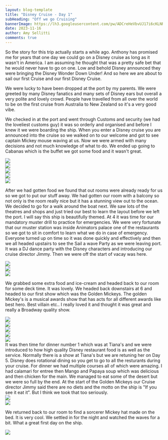 ```yaml
---
layout: blog-template
title: "Disney Cruise - Day 1"
subHeading: "Off we go Cruising"
bannerImage: https://lh3.googleusercontent.com/pw/ADCreHeVbvUJ17i6cKLNRsRpXplZwxUJ62BG6NhSHI5HHlzOwQwEOaDJQ1B6iB1hcM9dv2QOOK5LVatCgo-6bTLa-9O3z-0BmLslUoGrmxEkcj5-joFFBrKg=w2400
date: 2023-11-16
author: Amy Sellitti
comments: true
---
```


So the story for this trip actually starts a while ago. Anthony has promised me for years that one day we could go on a Disney cruise as long as it wasn't in America. I am assuming he thought that was a pretty safe bet that he would never have to go on one. Low and behold Disney announced they were bringing the Disney Wonder Down Under! And so here we are about to sail our first Cruise and our first Disney Cruise. 

We were lucky to have been dropped at the port by my parents. We were greeted by many Disney fanatics and many sets of Disney ears but overall a very polite and lovely crowd. People have travelled from all over the world to be on the first cruise from Australia to New Zealand so it's a very good vibe.

We checked in at the port and went through Customs and security (we had the loveliest customs guy) it was so orderly and organised and before I knew it we were boarding the ship. When you enter a Disney cruise you are announced into the cruise so we walked on to our welcome and got to see captain Mickey mouse waving at us. Now we were armed with many decisions and not much knowledge of what to do. We ended up going to Cabanas which is the buffet we got some food and it wasn't great. 

<div class="center-image"><img src="https://lh3.googleusercontent.com/pw/ADCreHfw5iF2SjzFI4Uke14h_IjSsGDUNCB7BWr-3lKUEDqqA0VsRu_zdzpuzqwCUPxMp3Gsg_cGCyPBsO9jDOjs4zQn9KyC-Keiq25zN7qZ2gINGymnNOzC=w2400https://lh3.googleusercontent.com/pw/ADCreHfw5iF2SjzFI4Uke14h_IjSsGDUNCB7BWr-3lKUEDqqA0VsRu_zdzpuzqwCUPxMp3Gsg_cGCyPBsO9jDOjs4zQn9KyC-Keiq25zN7qZ2gINGymnNOzC=w2400" /></div>
<div class="center-image"><img src="https://lh3.googleusercontent.com/pw/ADCreHfR5rfP4xyTEnLZTXOo5FCdZrmBJRlcdZIaMgNPMkvqTakC0yPJDm7vcHj1u7UyAyTTeWOyMTASR1yuunLBmWmywd0rWcc99YwMHoVOBo8uJjATwbJU=w2400" /></div>
<div class="center-image"><img src="https://lh3.googleusercontent.com/pw/ADCreHe4DKk2nSZa_TgeSe-GBFVqgC5gww_Wbk9snD6_AyFfrhwx_ulA2nzqqJlDX_wu5NHHr--CJuPC3lR7QHqBnF8b3f5Q1MjjA8r3KWc7J8gJuqYaUlzw=w2400" /></div>
<div class="center-image"><img src="https://lh3.googleusercontent.com/pw/ADCreHdfIVol4fgoNdyKJmyx7aaBFdK-QS9gzM6MrUH_lJGbyNrr_3rMQ-zNLxafhcxZsNgrAlN2nYZ277Y7y6ti71WlYcCDq1IwFqbE0n9gEwPqMbzm1jyM=w2400" /></div>
<div class="center-image"><img src="https://lh3.googleusercontent.com/pw/ADCreHc5zmyjA5-zTgelaLaGuiZVcmAMzQYXPUszQlUq6j9Jze31UWfKzLLFjw_Ety4n3OVZDipqSJDQQ8q_sc9drg3aHkGKyAN98PqudhUFtrzGtIwQ9C_7=w2400" /></div>

After we had gotten food we found that out rooms were already ready for us so we got to put our stuff away.  We had gotten our room with a balcony so not only is the room really nice but it has a stunning view out to the ocean. We decided to go for a walk around the boat next. We saw lots of the theatres and shops and just tried our best to learn the layout before we left the port. I will say this ship is beautifully themed. At 4 it was time for our mandatory muster drill to practice for emergencies. We were very fortunate that our muster station was inside Animators palace one of the restaurants so we got to sit in comfort to learn what we do in case of emergency. Everyone turned up on time so it was done quickly and effectively and then we all headed upstairs to see the Sail a wave Party as we were leaving port. It was a DJ dance party with the Disney characters and introducing our cruise director Jimmy. Then we were off the start of vacay was here.

<div class="center-image"><img src="https://lh3.googleusercontent.com/pw/ADCreHed4t2bun00P4FFjrncU32EuXu6o6aoJJ7TF8-Zyu2DS-YsKzVen1CXQc1bA0ZYmgs-AuXNpNXDtHYCmauv4ARmElgzsp3o2e7VT0vy4nzjMrcn3M7G=w2400" /></div>
<div class="center-image"><img src="https://lh3.googleusercontent.com/pw/ADCreHfLlbaNrFYWwcMIKW_Ne-xGZNT-iF9oFe4TDp6MpT0p5AbxLUiduVQdcobG03eUNrtEGm-YwNBljtsQmAvMUa1dDbzmTtEMccfaZeqo9UvhODi-U1_X=w2400" /></div>
<div class="center-image"><img src="https://lh3.googleusercontent.com/pw/ADCreHdReHsdj4vbEbrBtqh3u-sCnOPkuuATzIrfI1o55ZKvw4jhg_yZmM8bJEZPEnRMNgNN0Ralk_-a28H3-wMA-rhs8PU6q-ACnq2Gvoz-wv5Bt5snzZwL=w2400" /></div>

We grabbed some extra food and ice-cream and headed back to our room for some deck time. It was lovely. We headed back downstairs at 6 and headed to our first show which was the Golden Mickeys. The golden Mickey's is a musical awards show that has acts for all different awards like best hero. Best villain etc.. I really loved it and thought it was great and really a Broadway quality show. 

<div class="center-image"><img src="https://lh3.googleusercontent.com/pw/ADCreHcJcahG_tUCL0jRQM5ZhJky5-uaHdoW6MVh20qmCmZh7z46MiiA4F3pMIeErBYlACzHeBBIwOs9wufa3tQr0sxOEWsyoQXjmTQXnz9EzAzXrQLTLYpL=w2400" /></div>
<div class="center-image"><img src="https://lh3.googleusercontent.com/pw/ADCreHfDbgHvWuuBoHHqZjOwZX4yWcS8KEpe6TnG6gQ0Oig9dBhe_cDwzL2A-dH-P8xsa6-tHBmHBGNp8DSLAbdQ72XUCYr00wa3bUMSuJvhefjpwsem-p-N=w2400" /></div>
<div class="center-image"><img src="https://lh3.googleusercontent.com/pw/ADCreHeciQlSAZglEGBtnrqZGSbYZ9v-iXrkx2i4EGLkgP5FyetcrVMG6MRW3go66px_Y0ELMcfRjsHlp7jcIurQmj4gWbCv3g_kfvywZ-R0x7JY5uRl_4Kh=w2400" /></div>
<div class="center-image"><img src="https://lh3.googleusercontent.com/pw/ADCreHfMCdLMpgDREXUgvqJRBfJcOJ4zJ3MzJ5wDH4Y23PD_98yqV4lCtIvBhh0hCDjWBpSfrvtzeU8GczzYAGvf2XyYhT4JXxG-DEHiGK5z6lg03SPvnPWv=w2400" /></div>
<div class="center-image"><img src="https://lh3.googleusercontent.com/pw/ADCreHdg2Hvor5UOP0uyM_s4oIPu4R7-k8GHZAW6pXP5sdXfiO_AZcskzZ6TDSgjid038dp_GpdAVM7suUVnv7E4Las4AMIhe4lb9fj1rrVL4hSbnX7WXUND=w2400" /></div>
It was then time for dinner number 1 which was at Tiana's and we were introduced to how high quality Disney restaurant food is as well as the service. Normally there is a show at Tiana's but we are retuning her on Day 5. Disney does rotational dining so you get to go to all the resturants during your cruise. For dinner we had multiple courses all of which were amazing.
I had calamari for entree then Mango and Papaya soup which was delicious and then chicken for the main. We managed to eat some of the desert but we were so full by the end. At the start of the Golden Mickeys our Cruise director Jimmy said there are no diets and the motto on the ship is "If you see it eat it". But I think we took that too seriously.

<div class="center-image"><img src="https://lh3.googleusercontent.com/pw/ADCreHcUd9DQXhJqN7ZBGqX0-LO9CN8DQ_dlAyp_H_4wbNdpBPrSzd_lRC4ojXSfyL9XjJW5Q1jbwlzbOhtsvBHCOWaOkgz8tfBKeShKirj4BwxfRZpMDdES=w2400" /></div>
<div class="center-image"><img src="https://lh3.googleusercontent.com/pw/ADCreHcoBSHY2ASTZLa3obP0I7e7VijC36zyxLTbbEPek-KeqiDnLjemdlDwN4bN5xKM-jCSjr_uX7cMo_dm9W2wuwGUV_wKara4zpw1UFtbQUPM-QWj56da=w2400" /></div>


We returned back to our room to find a sorcerer Mickey hat made on the bed. It is very cool.  We settled in for the night and watched the waves for a bit. What a great first day on the ship.

<div class="center-image"><img src="https://lh3.googleusercontent.com/pw/ADCreHeTd_wSQpdhTR4D-Fht5xSENl5BTB_dr_OakyiL_oJTxXkajST48BYKWgXMvLATZg9WxxT2pokoJdr71XzwowEglhOMernjb7DPag0BfUBNWpwtmN4a=w2400" /></div>




<div class="center-image"><img src="" /></div>
<div class="center-image"><img src="" /></div>
